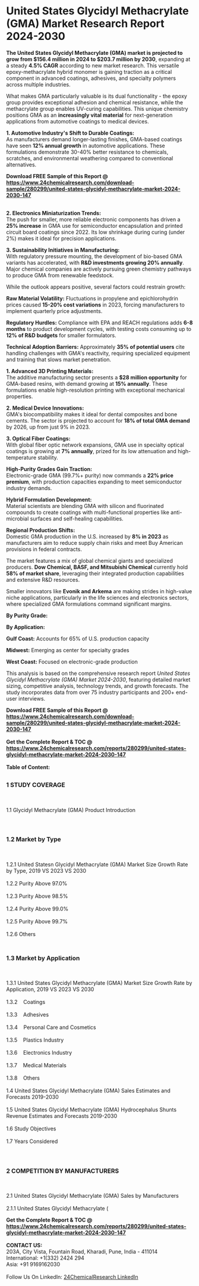 <h1>United States Glycidyl Methacrylate (GMA)  Market Research Report 2024-2030</h1><p><strong>The United States Glycidyl Methacrylate (GMA) market is projected to grow from $156.4 million in 2024 to $203.7 million by 2030</strong>, expanding at a steady <strong>4.5% CAGR</strong> according to new market research. This versatile epoxy-methacrylate hybrid monomer is gaining traction as a critical component in advanced coatings, adhesives, and specialty polymers across multiple industries.</p><p>What makes GMA particularly valuable is its dual functionality - the epoxy group provides exceptional adhesion and chemical resistance, while the methacrylate group enables UV-curing capabilities. This unique chemistry positions GMA as an <strong>increasingly vital material</strong> for next-generation applications from automotive coatings to medical devices.</p><p><strong>1. Automotive Industry's Shift to Durable Coatings:</strong><br>
As manufacturers demand longer-lasting finishes, GMA-based coatings have seen <strong>12% annual growth</strong> in automotive applications. These formulations demonstrate 30-40% better resistance to chemicals, scratches, and environmental weathering compared to conventional alternatives.</p><div><b>Download FREE Sample of this Report @ 
            <a href="https://www.24chemicalresearch.com/download-sample/280299/united-states-glycidyl-methacrylate-market-2024-2030-147">
            https://www.24chemicalresearch.com/download-sample/280299/united-states-glycidyl-methacrylate-market-2024-2030-147</a></b></div><br><p><strong>2. Electronics Miniaturization Trends:</strong><br>
The push for smaller, more reliable electronic components has driven a <strong>25% increase</strong> in GMA use for semiconductor encapsulation and printed circuit board coatings since 2022. Its low shrinkage during curing (under 2%) makes it ideal for precision applications.</p><p><strong>3. Sustainability Initiatives in Manufacturing:</strong><br>
With regulatory pressure mounting, the development of bio-based GMA variants has accelerated, with <strong>R&amp;D investments growing 20% annually</strong>. Major chemical companies are actively pursuing green chemistry pathways to produce GMA from renewable feedstock.</p><p>While the outlook appears positive, several factors could restrain growth:</p><p><strong>Raw Material Volatility:</strong> Fluctuations in propylene and epichlorohydrin prices caused <strong>15-20% cost variations</strong> in 2023, forcing manufacturers to implement quarterly price adjustments.</p><p><strong>Regulatory Hurdles:</strong> Compliance with EPA and REACH regulations adds <strong>6-8 months</strong> to product development cycles, with testing costs consuming up to <strong>12% of R&amp;D budgets</strong> for smaller formulators.</p><p><strong>Technical Adoption Barriers:</strong> Approximately <strong>35% of potential users</strong> cite handling challenges with GMA's reactivity, requiring specialized equipment and training that slows market penetration.</p><p><strong>1. Advanced 3D Printing Materials:</strong><br>
The additive manufacturing sector presents a <strong>$28 million opportunity</strong> for GMA-based resins, with demand growing at <strong>15% annually</strong>. These formulations enable high-resolution printing with exceptional mechanical properties.</p><p><strong>2. Medical Device Innovations:</strong><br>
GMA's biocompatibility makes it ideal for dental composites and bone cements. The sector is projected to account for <strong>18% of total GMA demand</strong> by 2026, up from just 9% in 2023.</p><p><strong>3. Optical Fiber Coatings:</strong><br>
With global fiber optic network expansions, GMA use in specialty optical coatings is growing at <strong>7% annually</strong>, prized for its low attenuation and high-temperature stability.</p><p><strong>High-Purity Grades Gain Traction:</strong><br>
	Electronic-grade GMA (99.7%+ purity) now commands a <strong>22% price premium</strong>, with production capacities expanding to meet semiconductor industry demands.</p><p><strong>Hybrid Formulation Development:</strong><br>
	Material scientists are blending GMA with silicon and fluorinated compounds to create coatings with multi-functional properties like anti-microbial surfaces and self-healing capabilities.</p><p><strong>Regional Production Shifts:</strong><br>
	Domestic GMA production in the U.S. increased by <strong>8% in 2023</strong> as manufacturers aim to reduce supply chain risks and meet Buy American provisions in federal contracts.</p><p>The market features a mix of global chemical giants and specialized producers. <strong>Dow Chemical, BASF, and Mitsubishi Chemical</strong> currently hold <strong>58% of market share</strong>, leveraging their integrated production capabilities and extensive R&amp;D resources.</p><p>Smaller innovators like <strong>Evonik and Arkema</strong> are making strides in high-value niche applications, particularly in the life sciences and electronics sectors, where specialized GMA formulations command significant margins.</p><p><strong>By Purity Grade:</strong></p><p><strong>By Application:</strong></p><p><strong>Gulf Coast:</strong> Accounts for 65% of U.S. production capacity</p><p><strong>Midwest:</strong> Emerging as center for specialty grades</p><p><strong>West Coast:</strong> Focused on electronic-grade production</p><p>This analysis is based on the comprehensive research report <em>United States Glycidyl Methacrylate (GMA) Market 2024-2030</em>, featuring detailed market sizing, competitive analysis, technology trends, and growth forecasts. The study incorporates data from over 75 industry participants and 200+ end-user interviews.</p><div><b>Download FREE Sample of this Report @ 
            <a href="https://www.24chemicalresearch.com/download-sample/280299/united-states-glycidyl-methacrylate-market-2024-2030-147">
            https://www.24chemicalresearch.com/download-sample/280299/united-states-glycidyl-methacrylate-market-2024-2030-147</a></b></div><br><div><b>Get the Complete Report & TOC @ 
            <a href="https://www.24chemicalresearch.com/reports/280299/united-states-glycidyl-methacrylate-market-2024-2030-147">
            https://www.24chemicalresearch.com/reports/280299/united-states-glycidyl-methacrylate-market-2024-2030-147</a></b></div><br>
            <b>Table of Content:</b><p><h2><span style="font-size:16px"><strong>1 STUDY COVERAGE</strong></span></h2><br />
<p>1.1 Glycidyl Methacrylate (GMA)  Product Introduction</p><br />
<h2><span style="font-size:16px"><strong>1.2 Market by Type</strong></span></h2><br />
<p>1.2.1 United Statesn Glycidyl Methacrylate (GMA)  Market Size Growth Rate by Type, 2019 VS 2023 VS 2030<br /><br />
1.2.2 Purity Above 97.0%&nbsp;&nbsp; &nbsp;<br /><br />
1.2.3 Purity Above 98.5%<br /><br />
1.2.4 Purity Above 99.0%<br /><br />
1.2.5 Purity Above 99.7%<br /><br />
1.2.6 Others<br /><br />
<h2><span style="font-size:16px"><strong>1.3 Market by Application</strong></span></h2><br />
<p>1.3.1 United States Glycidyl Methacrylate (GMA)  Market Size Growth Rate by Application, 2019 VS 2023 VS 2030<br /><br />
1.3.2&nbsp;&nbsp; &nbsp;Coatings<br /><br />
1.3.3&nbsp;&nbsp; &nbsp;Adhesives<br /><br />
1.3.4&nbsp;&nbsp; &nbsp;Personal Care and Cosmetics<br /><br />
1.3.5&nbsp;&nbsp; &nbsp;Plastics Industry<br /><br />
1.3.6&nbsp;&nbsp; &nbsp;Electronics Industry<br /><br />
1.3.7&nbsp;&nbsp; &nbsp;Medical Materials<br /><br />
1.3.8&nbsp;&nbsp; &nbsp;Others<br /><br />
1.4 United States Glycidyl Methacrylate (GMA)  Sales Estimates and Forecasts 2019-2030<br /><br />
1.5 United States Glycidyl Methacrylate (GMA)  Hydrocephalus Shunts Revenue Estimates and Forecasts 2019-2030<br /><br />
1.6 Study Objectives<br /><br />
1.7 Years Considered</p><br />
<h2><span style="font-size:16px"><strong>2 COMPETITION BY MANUFACTURERS</strong></span></h2><br />
<p>2.1 United States Glycidyl Methacrylate (GMA)  Sales by Manufacturers<br /><br />
2.1.1 United States Glycidyl Methacrylate (</p><div><b>Get the Complete Report & TOC @ 
            <a href="https://www.24chemicalresearch.com/reports/280299/united-states-glycidyl-methacrylate-market-2024-2030-147">
            https://www.24chemicalresearch.com/reports/280299/united-states-glycidyl-methacrylate-market-2024-2030-147</a></b></div><br><b>CONTACT US:</b><br>
            203A, City Vista, Fountain Road, Kharadi, Pune, India - 411014<br>
            International: +1(332) 2424 294<br>
            Asia: +91 9169162030 <br><br>
            Follow Us On LinkedIn: <a href="https://www.linkedin.com/company/24chemicalresearch/">24ChemicalResearch LinkedIn</a>